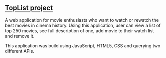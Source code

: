 ## [TopList project](yuliia-p.github.io/toplist-project/)

A web application for movie enthusiasts who want to watch or rewatch the best movies in cinema history.
Using this application, user can view a list of top 250 movies, see full description of one, add movie to their watch list and remove it.

This application was build using JavaScript, HTML5, CSS and querying two different APIs.
